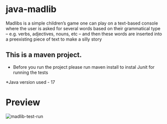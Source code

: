 # java-madlib
Madlibs is a simple children’s game one can play on a text-based console where the user is asked for several words based on their grammatical type – e.g. verbs, adjectives, nouns, etc – and then these words are inserted into a preexisting piece of text to make a silly story

## This is a maven project.

* Before you run the project please run maven install to instal Junit for running the tests


*Java version used - 17

# Preview

![madlib-test-run](https://user-images.githubusercontent.com/18338191/152768655-81d94fb6-c7b7-4d4b-b3d0-0bf370217fed.png)

